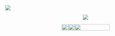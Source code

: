 <img src="https://user-images.githubusercontent.com/74038190/225813708-98b745f2-7d22-48cf-9150-083f1b00d6c9.gif">

<p align="center">
    <img src ="https://streak-stats.demolab.com/?user=JaredThacker&theme=tokyonight-duo">

<div align="center" style="display: flex; flex-direction:row; justify-content: center;" className="gap-3">
    <a href="https://www.codewars.com/users/jaydeetee97" target="_blank" style="text-decoration:none;"><img src="https://www.codewars.com/users/jaydeetee97/badges/micro" height="21"></a>
    <a href="https://leetcode.com/u/jaydeetee97/" target="_blank"><img src="https://img.shields.io/badge/LeetCode-000000?style=for-the-badge&logo=LeetCode&logoColor=#d16c06" height="20"></a>
    <a href="https://www.hackerrank.com/profile/pricesmayvary302" target="_blank"><img src="https://ziadoua.github.io/m3-Markdown-Badges/badges/HackerRank/hackerrank2.svg" width="110" height="20"></a>
</div>
